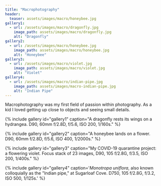 ```yaml
---
title: "Macrophotography"
header:
  teaser: assets/images/macro/honeybee.jpg
gallery1:
  - url: /assets/images/macro/dragonfly.jpg
    image_path: assets/images/macro/dragonfly.jpg
    alt: "Dragonfly"
gallery2:
  - url: /assets/images/macro/honeybee.jpg
    image_path: assets/images/macro/honeybee.jpg
    alt: "Honeybee"
gallery3:
  - url: /assets/images/macro/violet.jpg
    image_path: assets/images/macro/violet.jpg
    alt: "Violet"
gallery4:
  - url: /assets/images/macro/indian-pipe.jpg
    image_path: assets/images/macro-indian-pipe.jpg
    alt: "Indian Pipe"
---
```


Macrophotography was my first field of passion within photography. As a kid I loved getting up close to objects and seeing small details.

{% include gallery id="gallery1" caption="A dragonfly rests its wings on a hydrangea. D90, 60mm f/2.8D, f/5.6, ISO 200, 1/160s." %}

{% include gallery id="gallery2" caption="A honeybee lands on a flower. D90, 60mm f/2.8D, f/5.6, ISO 400, 1/2000s." %}

{% include gallery id="gallery3" caption="My COVID-19 quarantine project: a flowering violet. Focus stack of 23 images, D90, 105 f/2.8G, f/3.5, ISO 200, 1/400s." %}

{% include gallery id="gallery4" caption='_Monotropa uniflora_, also known colloquially as the "Indian pipe," at Sugarloaf Cove. D750, 105 f/2.8G, f/3.2, ISO 500, 1/125s.' %}
